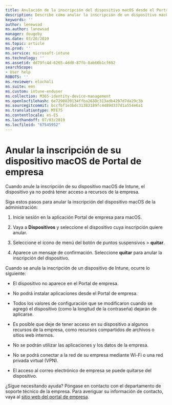 ```yaml
---
title: Anulación de la inscripción del dispositivo macOS desde el Portal de empresa de Intune | Microsoft Docs
description: Describe cómo anular la inscripción de un dispositivo macOS desde Portal de empresa de Intune
keywords: ''
author: lenewsad
ms.author: lanewsad
manager: dougeby
ms.date: 03/20/2019
ms.topic: article
ms.prod: ''
ms.service: microsoft-intune
ms.technology: ''
ms.assetid: dd79fc4d-6265-4dd0-87fb-8ab66b1cf692
searchScope:
- User help
ROBOTS: ''
ms.reviewer: elocholi
ms.suite: ems
ms.custom: intune-enduser
ms.collection: M365-identity-device-management
ms.openlocfilehash: 6e7290820134ffba2638c313adb4297d7da29c3b
ms.sourcegitcommit: bccfbf1e3bdc31382189fc4489d337d1a554e6a1
ms.translationtype: MTE75
ms.contentlocale: es-ES
ms.lasthandoff: 07/03/2019
ms.locfileid: "67545952"
---
```

# <a name="unenroll-your-macos-device-from-company-portal"></a>Anular la inscripción de su dispositivo macOS de Portal de empresa

Cuando anule la inscripción de su dispositivo macOS de Intune, el dispositivo ya no podrá tener acceso a recursos de la empresa.

Siga estos pasos para anular la inscripción del dispositivo macOS de la administración:

1. Inicie sesión en la aplicación Portal de empresa para macOS.
2. Vaya a **Dispositivos** y seleccione el dispositivo cuya inscripción quiere anular.

3. Seleccione el icono de menú del botón de puntos suspensivos > **quitar**.
4. Aparece un mensaje de confirmación. Seleccione **quitar** para anular la inscripción del dispositivo. 

Cuando se anula la inscripción de un dispositivo de Intune, ocurre lo siguiente:

- El dispositivo no aparece en el Portal de empresa.

- No podrá instalar aplicaciones desde el Portal de empresa.

- Todos los valores de configuración que se modificaron cuando se agregó el dispositivo (como la longitud de la contraseña) dejarán de aplicarse.

- Es posible que deje de tener acceso en su dispositivo a algunos recursos de la empresa, como recursos compartidos de archivos o sitios web internos.

- No se podrán utilizar las aplicaciones y los datos de la empresa.

- No se podrá conectar a la red de su empresa mediante Wi-Fi o una red privada virtual (VPN).

- El acceso al correo electrónico de empresa se puede quitarse del dispositivo.

¿Sigue necesitando ayuda? Póngase en contacto con el departamento de soporte técnico de la empresa. Para averiguar su información de contacto, vaya al [sitio web del portal de empresa](https://go.microsoft.com/fwlink/?linkid=2010980).
